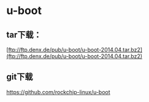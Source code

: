 # u-boot



## tar下载：

[ftp://ftp.denx.de/pub/u-boot/u-boot-2014.04.tar.bz2](ftp://ftp.denx.de/pub/u-boot/u-boot-2014.04.tar.bz2)



## git下载

https://github.com/rockchip-linux/u-boot

